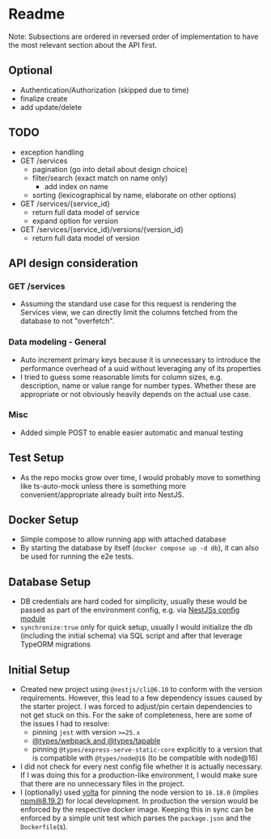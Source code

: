 # Readme

Note: Subsections are ordered in reversed order of implementation to have the most relevant section about the API first.

## Optional

- Authentication/Authorization (skipped due to time)
- finalize create
- add update/delete

## TODO

- exception handling
- GET /services
  - pagination (go into detail about design choice)
  - filter/search (exact match on name only)
    - add index on name
  - sorting (lexicographical by name, elaborate on other options)
- GET /services/{service_id}
  - return full data model of service
  - expand option for version
- GET /services/{service_id}/versions/{version_id}
  - return full data model of version

## API design consideration

### GET /services

- Assuming the standard use case for this request is rendering the Services view, we can directly limit the columns
  fetched from the database to not "overfetch".

### Data modeling - General

- Auto increment primary keys because it is unnecessary to introduce the performance overhead of a uuid without leveraging
  any of its properties
- I tried to guess some reasonable limits for column sizes, e.g. description, name or value range for number types.
  Whether these are appropriate or not obviously heavily depends on the actual use case.

### Misc

- Added simple POST to enable easier automatic and manual testing

## Test Setup

- As the repo mocks grow over time, I would probably move to something like ts-auto-mock unless there is something more
  convenient/appropriate already built into NestJS.

## Docker Setup

- Simple compose to allow running app with attached database
- By starting the database by itself (`docker compose up -d db`), it can also be used for running the e2e tests.

## Database Setup

- DB credentials are hard coded for simplicity, usually these would be passed as part of the environment config, e.g.
  via [NestJSs config module](https://docs.nestjs.com/techniques/configuration)
- `synchronize:true` only for quick setup, usually I would initialize the db (including the initial schema) via SQL script and after that leverage TypeORM migrations

## Initial Setup

- Created new project using `@nestjs/cli@6.10` to conform with the version requirements. However, this lead to a few
  dependency issues caused by the starter project. I was forced to adjust/pin certain dependencies to not get stuck on
  this. For the sake of completeness, here are some of the issues I had to resolve:
  - pinning `jest` with version `>=25.x`
  - [@types/webpack and @types/tapable](https://github.com/nestjs/nest/issues/6758)
  - pinning `@types/express-serve-static-core` explicitly to a version that is compatible with `@types/node@16` (to be compatible with node@16)
- I did not check for every nest config file whether it is actually necessary. If I was doing this for a production-like
  environment, I would make sure that there are no unnecessary files in the project.
- I (optionally) used [volta](https://volta.sh/) for pinning the node version to `16.18.0` (implies npm@8.19.2) for local development.
  In production the version would be enforced by the respective docker image. Keeping this in sync can be enforced by a
  simple unit test which parses the `package.json` and the `Dockerfile`(s).
